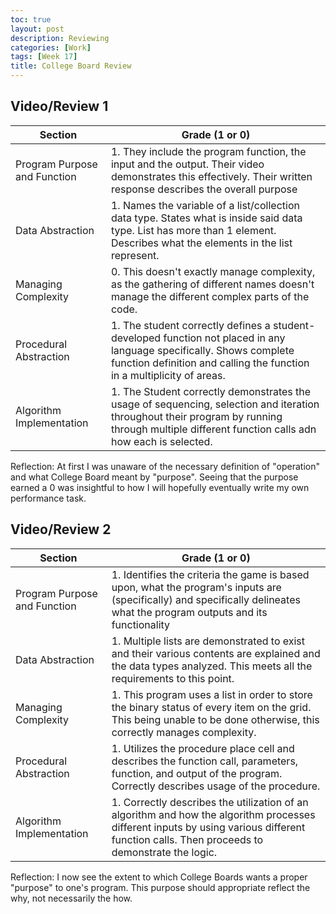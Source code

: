 ```yaml
---
toc: true
layout: post
description: Reviewing 
categories: [Work]
tags: [Week 17]
title: College Board Review
---
```


## Video/Review 1

| Section | Grade (1 or 0) |
| ------- | -------------- |
| Program Purpose and Function | 1. They include the program function, the input and the output. Their video demonstrates this effectively. Their written response describes the overall purpose |
| Data Abstraction | 1. Names the variable of a list/collection data type. States what is inside said data type. List has more than 1 element. Describes what the elements in the list represent. |
| Managing Complexity | 0. This doesn't exactly manage complexity, as the gathering of different names doesn't manage the different complex parts of the code. | 
| Procedural Abstraction | 1. The student correctly defines a student-developed function not placed in any language specifically. Shows complete function definition and calling the function in a multiplicity of areas. |
| Algorithm Implementation | 1. The Student correctly demonstrates the usage of sequencing, selection and iteration throughout their program by running through multiple different function calls adn how each is selected. |


Reflection: At first I was unaware of the necessary definition of "operation" and what College Board meant by "purpose". Seeing that the purpose earned a 0 was insightful to how I will hopefully eventually write my own performance task. 

## Video/Review 2

| Section | Grade (1 or 0) |
| ------- | -------------- |
| Program Purpose and Function | 1. Identifies the criteria the game is based upon, what the program's inputs are (specifically) and specifically delineates what the program outputs and its functionality |
| Data Abstraction | 1. Multiple lists are demonstrated to exist and their various contents are explained and the data types analyzed. This meets all the requirements to this point. |
| Managing Complexity | 1. This program uses a list in order to store the binary status of every item on the grid. This being unable to be done otherwise, this correctly manages complexity.  | 
| Procedural Abstraction | 1. Utilizes the procedure place cell and describes the function call, parameters, function, and output of the program. Correctly describes usage of the procedure. |
| Algorithm Implementation | 1. Correctly describes the utilization of an algorithm and how the algorithm processes different inputs by using various different function calls. Then proceeds to demonstrate the logic. |

Reflection: I now see the extent to which College Boards wants a proper "purpose" to one's program. This purpose should appropriate reflect the why, not necessarily the how.